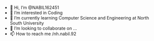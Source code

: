 - 👋 Hi, I’m @NABIL162451
- 👀 I’m interested in Coding
- 🌱 I’m currently learning Computer Science and Engineering at North South University
- 💞️ I’m looking to collaborate on ...
- 📫 How to reach me /nh.nabil.92

<!---
NABIL162451/NABIL162451 is a ✨ special ✨ repository because its `README.md` (this file) appears on your GitHub profile.
You can click the Preview link to take a look at your changes.
--->
